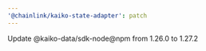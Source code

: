 ```yaml
---
'@chainlink/kaiko-state-adapter': patch
---
```


Update @kaiko-data/sdk-node@npm from 1.26.0 to 1.27.2
